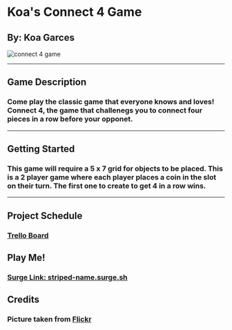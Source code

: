 # **Koa's Connect 4 Game**

## By: Koa Garces

![connect 4 game](https://live.staticflickr.com/3476/3315537273_e597f1387d_b.jpg)

***

## **Game Description**

### Come play the classic game that everyone knows and loves! Connect 4, the game that challenegs you to connect four pieces in a row before your opponet.

***

## **Getting Started**

### This game will require a 5 x 7 grid for objects to be placed. This is a 2 player game where each player places a coin in the slot on their turn. The first one to create to get 4 in a row wins.
***

## **Project Schedule**

### [Trello Board](https://trello.com/b/flZ4d9qk)

## **Play Me!**

### [Surge Link: striped-name.surge.sh](https://striped-name.surge.sh) 

## Credits

### Picture taken from [Flickr](https://www.flickr.com/photos/lomokev/3315537273)
